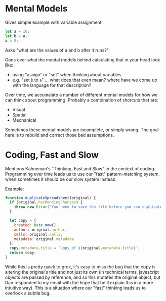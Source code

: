# Mental Models

Gives simple example with variable assignment

```javascript
let a = 10;
let b = a;
a = 0;
```

Asks "what are the values of a and b after it runs?".

Goes over what the mental models behind calculating that in your head look like:

- using "assign" or "set" when thinking about variables
- e.g. "set `b` to `a`" ... what does that even mean? where have we come up with the language for that description?

Over time, we accumalate a number of different mental models for how we can think about programming. Probably a combination of shorcuts that are:

- Visual
- Spatial
- Mechanical

Sometimes these mental models are incomplete, or simply wrong. The goal here is to rebuild and correct those bad assumptions.

# Coding, Fast and Slow

Mentions Kahneman's "Thinking, Fast and Slow" in the context of coding. Programming over time leads us to use our "fast" pattern-matching system, when sometimes it should be our slow system instead.

Example:

```javascript
function duplicateSpreadsheet(original) {
  if (original.hasPendingChanges) {
    throw new Error("You need to save the file before you can duplicate it.");
  }

  let copy = {
    created: Date.now(),
    author: original.author,
    cells: original.cells,
    metadata: original.metadata
  };
  copy.metadata.title = `Copy of ${original.metadata.title}`;
  return copy;
}
```

While this is pretty quick to grok, it's easy to miss the bug that the copy is altering the original's title and not just its own (in technical terms, javascript objects are passed by reference, and so this mutates the original object, but Dan responded to my email with the hope that he'll explain this in a more intuitive way). This is a situation where our "fast" thinking leads us to overlook a subtle bug.
